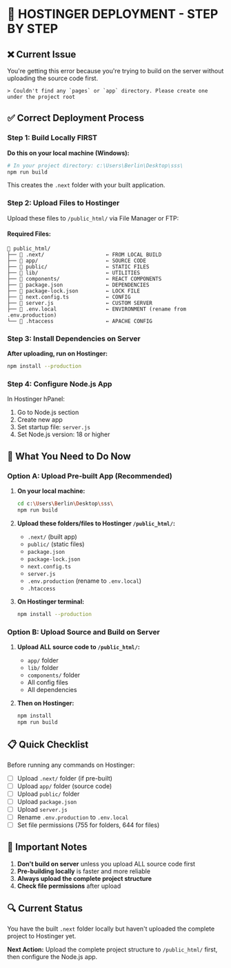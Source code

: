 # 🚀 HOSTINGER DEPLOYMENT - STEP BY STEP

## ❌ Current Issue
You're getting this error because you're trying to build on the server without uploading the source code first.

```
> Couldn't find any `pages` or `app` directory. Please create one under the project root
```

## ✅ Correct Deployment Process

### Step 1: Build Locally FIRST
**Do this on your local machine (Windows):**

```bash
# In your project directory: c:\Users\Berlin\Desktop\sss\
npm run build
```

This creates the `.next` folder with your built application.

### Step 2: Upload Files to Hostinger
Upload these files to `/public_html/` via File Manager or FTP:

#### Required Files:
```
📁 public_html/
├── 📁 .next/                    ← FROM LOCAL BUILD
├── 📁 app/                      ← SOURCE CODE
├── 📁 public/                   ← STATIC FILES
├── 📁 lib/                      ← UTILITIES
├── 📁 components/               ← REACT COMPONENTS
├── 📄 package.json              ← DEPENDENCIES
├── 📄 package-lock.json         ← LOCK FILE
├── 📄 next.config.ts            ← CONFIG
├── 📄 server.js                 ← CUSTOM SERVER
├── 📄 .env.local                ← ENVIRONMENT (rename from .env.production)
└── 📄 .htaccess                 ← APACHE CONFIG
```

### Step 3: Install Dependencies on Server
**After uploading, run on Hostinger:**

```bash
npm install --production
```

### Step 4: Configure Node.js App
In Hostinger hPanel:
1. Go to Node.js section
2. Create new app
3. Set startup file: `server.js`
4. Set Node.js version: 18 or higher

## 🔧 What You Need to Do Now

### Option A: Upload Pre-built App (Recommended)
1. **On your local machine:**
   ```bash
   cd c:\Users\Berlin\Desktop\sss\
   npm run build
   ```

2. **Upload these folders/files to Hostinger `/public_html/`:**
   - `.next/` (built app)
   - `public/` (static files)
   - `package.json`
   - `package-lock.json`
   - `next.config.ts`
   - `server.js`
   - `.env.production` (rename to `.env.local`)
   - `.htaccess`

3. **On Hostinger terminal:**
   ```bash
   npm install --production
   ```

### Option B: Upload Source and Build on Server
1. **Upload ALL source code to `/public_html/`:**
   - `app/` folder
   - `lib/` folder
   - `components/` folder
   - All config files
   - All dependencies

2. **Then on Hostinger:**
   ```bash
   npm install
   npm run build
   ```

## 📋 Quick Checklist

Before running any commands on Hostinger:
- [ ] Upload `.next/` folder (if pre-built)
- [ ] Upload `app/` folder (source code)
- [ ] Upload `public/` folder
- [ ] Upload `package.json`
- [ ] Upload `server.js`
- [ ] Rename `.env.production` to `.env.local`
- [ ] Set file permissions (755 for folders, 644 for files)

## 🚨 Important Notes

1. **Don't build on server** unless you upload ALL source code first
2. **Pre-building locally** is faster and more reliable
3. **Always upload the complete project structure**
4. **Check file permissions** after upload

## 🔍 Current Status
You have the built `.next` folder locally but haven't uploaded the complete project to Hostinger yet.

**Next Action:** Upload the complete project structure to `/public_html/` first, then configure the Node.js app.